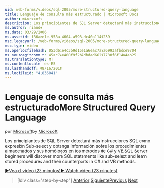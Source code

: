 ```yaml
---
uid: web-forms/videos/sql-2005/more-structured-query-language
title: Lenguaje de consulta más estructurado | Microsoft Docs
author: microsoft
description: Los principiantes de SQL Server detectará más instrucciones SQL como expresión Sub-select y obtenga información sobre los procedimientos almacenados y sus homólogos en los métodos de C# y VB.
ms.author: riande
ms.date: 03/29/2006
ms.assetid: f86aee1e-958a-4604-a593-dc40a1149239
msc.legacyurl: /web-forms/videos/sql-2005/more-structured-query-language
msc.type: video
ms.openlocfilehash: 053d61e4c3b9d15e1a6eac7a5a6993afbdce9704
ms.sourcegitcommit: 45ac74e400f9f2b7dbded66297730f6f14a4eb25
ms.translationtype: MT
ms.contentlocale: es-ES
ms.lasthandoff: 08/16/2018
ms.locfileid: "41836041"
---
```

<a name="more-structured-query-language"></a><span data-ttu-id="aabba-103">Lenguaje de consulta más estructurado</span><span class="sxs-lookup"><span data-stu-id="aabba-103">More Structured Query Language</span></span>
====================
<span data-ttu-id="aabba-104">por [Microsoft](https://github.com/microsoft)</span><span class="sxs-lookup"><span data-stu-id="aabba-104">by [Microsoft](https://github.com/microsoft)</span></span>

<span data-ttu-id="aabba-105">Los principiantes de SQL Server detectará más instrucciones SQL como expresión Sub-select y obtenga información sobre los procedimientos almacenados y sus homólogos en los métodos de C# y VB.</span><span class="sxs-lookup"><span data-stu-id="aabba-105">SQL Server beginners will discover more SQL statements like sub-select and learn stored procedures and their counterparts in C# and VB methods.</span></span>

[<span data-ttu-id="aabba-106">&#9654;Vea el vídeo (23 minutos)</span><span class="sxs-lookup"><span data-stu-id="aabba-106">&#9654; Watch video (23 minutes)</span></span>](https://channel9.msdn.com/Blogs/ASP-NET-Site-Videos/more-structured-query-language)

> [!div class="step-by-step"]
> <span data-ttu-id="aabba-107">[Anterior](manipulating-database-data.md)
> [Siguiente](understanding-security-and-network-connectivity.md)</span><span class="sxs-lookup"><span data-stu-id="aabba-107">[Previous](manipulating-database-data.md)
[Next](understanding-security-and-network-connectivity.md)</span></span>
